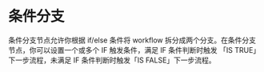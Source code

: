 # 条件分支

条件分支节点允许你根据 if/else 条件将 workflow 拆分成两个分支。在条件分支节点，你可以设置一个或多个 IF 触发条件，满足 IF 条件判断时触发 「IS TRUE」 下一步流程，未满足 IF 条件判断时触发「IS FALSE」下一步流程。

<figure><img src="https://langgenius.feishu.cn/space/api/box/stream/download/asynccode/?code=ZDljODcyMmRlYjJmOWU2MjI2YWI2OGVkODQ5ZjIzODhfaEI2NDhhUWh2a2hPN0xEVjM0cm1UWFJRcjlhcTBRRExfVG9rZW46SlpCWmJVMVNFb3QybmF4elJncGNRZmJWblFlXzE3MTI1ODY1NjY6MTcxMjU5MDE2Nl9WNA" alt=""><figcaption></figcaption></figure>
